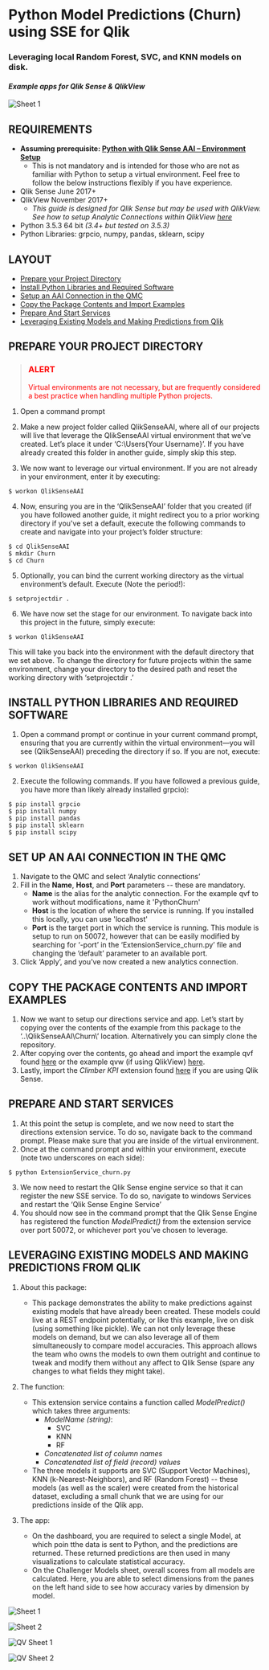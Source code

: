 # Python Model Predictions (Churn) using SSE for Qlik
### Leveraging local Random Forest, SVC, and KNN models on disk.
#### *Example apps for Qlik Sense & QlikView*

![Sheet 1](https://s3.amazonaws.com/dpi-sse/qlik-python-sse-churn-model-predictions/churn-sheet-1.png)


## REQUIREMENTS

- **Assuming prerequisite: [Python with Qlik Sense AAI – Environment Setup](https://s3.amazonaws.com/dpi-sse/DPI+-+Qlik+Sense+AAI+and+Python+Environment+Setup.pdf)**
	- This is not mandatory and is intended for those who are not as familiar with Python to setup a virtual environment. Feel free to follow the below instructions flexibly if you have experience.
- Qlik Sense June 2017+
- QlikView November 2017+
    - *This guide is designed for Qlik Sense but may be used with QlikView. See how to setup Analytic Connections within QlikView [here](https://help.qlik.com/en-US/qlikview/November2017/Subsystems/Client/Content/Analytic_connections.htm)*
- Python 3.5.3 64 bit *(3.4+ but tested on 3.5.3)*
- Python Libraries: grpcio, numpy, pandas, sklearn, scipy

## LAYOUT

- [Prepare your Project Directory](#prepare-your-project-directory)
- [Install Python Libraries and Required Software](#install-python-libraries-and-required-software)
- [Setup an AAI Connection in the QMC](#setup-an-aai-connection-in-the-qmc)
- [Copy the Package Contents and Import Examples](#copy-the-package-contents-and-import-examples)
- [Prepare And Start Services](#prepare-and-start-services)
- [Leveraging Existing Models and Making Predictions from Qlik](#leveraging-existing-models-and-making-predictions-from-qlik)

 
## PREPARE YOUR PROJECT DIRECTORY
>### <span style="color:red">ALERT</span>
><span style="color:red">
>Virtual environments are not necessary, but are frequently considered a best practice when handling multiple Python projects.
></span>

1. Open a command prompt
2. Make a new project folder called QlikSenseAAI, where all of our projects will live that leverage the QlikSenseAAI virtual environment that we’ve created. Let’s place it under ‘C:\Users\{Your Username}’. If you have already created this folder in another guide, simply skip this step.

3. We now want to leverage our virtual environment. If you are not already in your environment, enter it by executing:

```shell
$ workon QlikSenseAAI
```

4. Now, ensuring you are in the ‘QlikSenseAAI’ folder that you created (if you have followed another guide, it might redirect you to a prior working directory if you've set a default, execute the following commands to create and navigate into your project’s folder structure:
```
$ cd QlikSenseAAI
$ mkdir Churn
$ cd Churn
```


5. Optionally, you can bind the current working directory as the virtual environment’s default. Execute (Note the period!):
```shell
$ setprojectdir .
```
6. We have now set the stage for our environment. To navigate back into this project in the future, simply execute:
```shell
$ workon QlikSenseAAI
```

This will take you back into the environment with the default directory that we set above. To change the
directory for future projects within the same environment, change your directory to the desired path and reset
the working directory with ‘setprojectdir .’


## INSTALL PYTHON LIBRARIES AND REQUIRED SOFTWARE

1. Open a command prompt or continue in your current command prompt, ensuring that you are currently within the virtual environment—you will see (QlikSenseAAI) preceding the directory if so. If you are not, execute:
```shell
$ workon QlikSenseAAI
```
2. Execute the following commands. If you have followed a previous guide, you have more than likely already installed grpcio):

```shell
$ pip install grpcio
$ pip install numpy
$ pip install pandas
$ pip install sklearn
$ pip install scipy
```

## SET UP AN AAI CONNECTION IN THE QMC

1. Navigate to the QMC and select ‘Analytic connections’
2. Fill in the **Name**, **Host**, and **Port** parameters -- these are mandatory.
    - **Name** is the alias for the analytic connection. For the example qvf to work without modifications, name it 'PythonChurn'
    - **Host** is the location of where the service is running. If you installed this locally, you can use 'localhost'
    - **Port** is the target port in which the service is running. This module is setup to run on 50072, however that can be easily modified by searching for ‘-port’ in the ‘ExtensionService_churn.py’ file and changing the ‘default’ parameter to an available port.
3. Click ‘Apply’, and you’ve now created a new analytics connection.


## COPY THE PACKAGE CONTENTS AND IMPORT EXAMPLES

1. Now we want to setup our directions service and app. Let’s start by copying over the contents of the example
    from this package to the ‘..\QlikSenseAAI\Churn\’ location. Alternatively you can simply clone the repository.
2. After copying over the contents, go ahead and import the example qvf found [here](https://s3.amazonaws.com/dpi-sse/qlik-python-sse-churn-model-predictions/Churn+Predictions.qvf) or the example qvw (if using QlikView) [here](https://s3.amazonaws.com/dpi-sse/qlik-python-sse-churn-model-predictions/DPI+-+Python+Churn+Predictions.qvw).
3. Lastly, import the *Climber KPI* extension found [here](https://github.com/ClimberAB/ClimberKPI) if you are using Qlik Sense.


## PREPARE AND START SERVICES

1. At this point the setup is complete, and we now need to start the directions extension service. To do so, navigate back to the command prompt. Please make sure that you are inside of the virtual environment.
2. Once at the command prompt and within your environment, execute (note two underscores on each side):
```shell
$ python ExtensionService_churn.py
```
3. We now need to restart the Qlik Sense engine service so that it can register the new SSE service. To do so,
    navigate to windows Services and restart the ‘Qlik Sense Engine Service’
4. You should now see in the command prompt that the Qlik Sense Engine has registered the function *ModelPredict()* from the extension service over port 50072, or whichever port you’ve chosen to leverage.


## LEVERAGING EXISTING MODELS AND MAKING PREDICTIONS FROM QLIK

1. About this package:
	- This package demonstrates the ability to make predictions against existing models that have already been created. These models could live at a REST endpoint potentially, or like this example, live on disk (using something like pickle). We can not only leverage these models on demand, but we can also leverage all of them simultaneously to compare model accuracies. This approach allows the team who owns the models to own them outright and continue to tweak and modify them without any affect to Qlik Sense (spare any changes to what fields they might take).

2. The function:
	- This extension service contains a function called *ModelPredict()* which takes three arguments:
		- *ModelName (string)*:
			- SVC
			- KNN
			- RF
		- *Concatenated list of column names*
		- *Concatenated list of field (record) values*
	- The three models it supports are SVC (Support Vector Machines), KNN (k-Nearest-Neighbors), and RF (Random Forest) -- these models (as well as the scaler) were created from the historical dataset, excluding a small chunk that we are using for our predictions inside of the Qlik app.

3. The app:
	- On the dashboard, you are required to select a single Model, at which poin tthe data is sent to Python, and the predictions are returned. These returned predictions are then used in many visualizations to calculate statistical accuracy.
	- On the Challenger Models sheet, overall scores from all models are calculated. Here, you are able to select dimensions from the panes on the left hand side to see how accuracy varies by dimension by model. 

![Sheet 1](https://s3.amazonaws.com/dpi-sse/qlik-python-sse-churn-model-predictions/churn-sheet-1.png)

![Sheet 2](https://s3.amazonaws.com/dpi-sse/qlik-python-sse-churn-model-predictions/churn-sheet-2.png)

![QV Sheet 1](https://s3.amazonaws.com/dpi-sse/qlik-python-sse-churn-model-predictions/QVChurn.png)

![QV Sheet 2](https://s3.amazonaws.com/dpi-sse/qlik-python-sse-churn-model-predictions/QVChurn2.png)
 